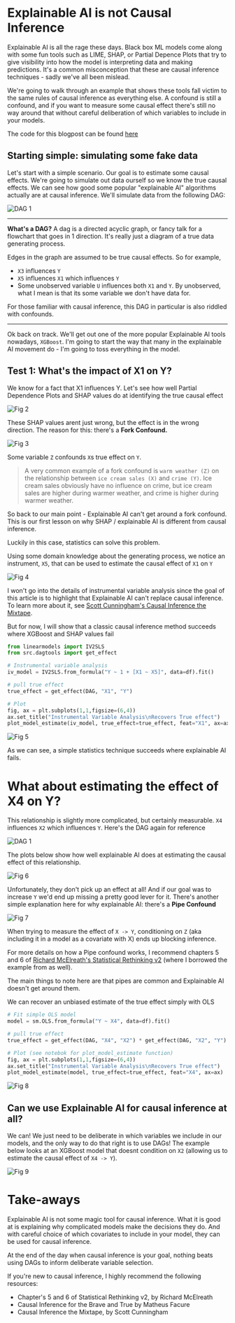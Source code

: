 
# Explainable AI is not Causal Inference

Explainable AI is all the rage these days. Black box ML models come along with some fun tools such as LIME, SHAP, or Partial Depence Plots that try to give visibility into how the model is interpreting data and making predictions. It's a common misconception that these are causal inference techniques - sadly we've all been mislead.

We're going to walk through an example that shows these tools fall victim to the same rules of causal inference as everything else. A confound is still a confound, and if you want to measure some causal effect there's still no way around that without careful deliberation of which variables to include in your models.

The code for this blogpost can be found [here](https://github.com/kylejcaron/case_studies/blob/master/Explainable%20AI%20vs%20Causal%20Inference.ipynb)

## Starting simple: simulating some fake data

Let's start with a simple scenario. Our goal is to estimate some causal effects. We're going to simulate out data ourself so we know the true causal effects. We can see how good some popular "explainable AI" algorithms actually are at causal inference. We'll simulate data from the following DAG:

![DAG 1](/kylejcaron.github.io/assets/explainable_ai_dag1.png)

---

__What's a DAG?__ A dag is a directed acyclic graph, or fancy talk for a flowchart that goes in 1 direction. It's really just a diagram of a true data generating process.

Edges in the graph are assumed to be true causal effects. So for example,

 * `X3` influences `Y`
 * `X5` influences `X1` which influences `Y`
 * Some unobserved variable `U` influences both `X1` and `Y`. By unobserved, what I mean is that its some variable we don't have data for.

For those familiar with causal inference, this DAG in particular is also riddled with confounds.

---

Ok back on track. We'll get out one of the more popular Explainable AI tools nowadays, `XGBoost`. I'm going to start the way that many in the explainable AI movement do - I'm going to toss everything in the model. 

## Test 1: What's the impact of X1 on Y?

We know for a fact that X1 influences Y. Let's see how well Partial Dependence Plots and SHAP values do at identifying the true causal effect


![Fig 2](/kylejcaron.github.io/assets/explainable_ai_fig2.png)

These SHAP values arent just wrong, but the effect is in the wrong direction. The reason for this: there's a __Fork Confound.__

![Fig 3](/kylejcaron.github.io/assets/explainable_ai_fig3.png)

Some variable `Z` confounds `X`s true effect on `Y`. 

> A very common example of a fork confound is `warm weather (Z)` on the relationship between `ice cream sales (X)` and `crime (Y)`. Ice cream sales obviously have no influence on crime, but ice cream sales are higher during warmer weather, and crime is higher during warmer weather.


So back to our main point - Explainable AI can't get around a fork confound. This is our first lesson on why SHAP / explainable AI is different from causal inference. 

Luckily in this case, statistics can solve this problem.

Using some domain knowledge about the generating process, we notice an instrument, `X5`, that can be used to estimate the causal effect of `X1` on `Y`

![Fig 4](/kylejcaron.github.io/assets/explainable_ai_fig4.png)

I won't go into the details of instrumental variable analysis since the goal of this article is to highlight that Explainable AI can't replace causal inference. To learn more about it, see [Scott Cunningham's Causal Inference the Mixtape](https://mixtape.scunning.com/instrumental-variables.html?panelset=python-code&panelset1=python-code2).

But for now, I will show that a classic causal inference method succeeds where XGBoost and SHAP values fail

```python
from linearmodels import IV2SLS
from src.dagtools import get_effect

# Instrumental variable analysis
iv_model = IV2SLS.from_formula("Y ~ 1 + [X1 ~ X5]", data=df).fit()

# pull true effect
true_effect = get_effect(DAG, "X1", "Y")

# Plot
fig, ax = plt.subplots(1,1,figsize=(6,4))
ax.set_title("Instrumental Variable Analysis\nRecovers True effect")
plot_model_estimate(iv_model, true_effect=true_effect, feat="X1", ax=ax)
```

![Fig 5](/kylejcaron.github.io/assets/explainable_ai_fig5.png)

As we can see, a simple statistics technique succeeds where explainable AI fails.

# What about estimating the effect of X4 on Y?

This relationship is slightly more complicated, but certainly measurable. `X4` influences `X2` which influences `Y`. Here's the DAG again for reference

![DAG 1](/kylejcaron.github.io/assets/explainable_ai_dag1.png)

The plots below show how well explainable AI does at estimating the causal effect of this relationship. 

![Fig 6](/kylejcaron.github.io/assets/explainable_ai_fig6.png)

Unfortunately, they don't pick up an effect at all! And if our goal was to increase `Y` we'd end up missing a pretty good lever for it. There's another simple explanation here for why explainable AI: there's a __Pipe Confound__

![Fig 7](/kylejcaron.github.io/assets/explainable_ai_fig7.png)

When trying to measure the effect of `X -> Y`, conditioning on `Z` (aka including it in a model as a covariate with X) ends up blocking inference. 

For more details on how a Pipe confound works, I recommend chapters 5 and 6 of [Richard McElreath's Statistical Rethinking v2](https://xcelab.net/rm/statistical-rethinking/) (where I borrowed the example from as well).

The main things to note here are that pipes are common and Explainable AI doesn't get around them.

We can recover an unbiased estimate of the true effect simply with OLS

```python
# Fit simple OLS model
model = sm.OLS.from_formula("Y ~ X4", data=df).fit()

# pull true effect
true_effect = get_effect(DAG, "X4", "X2") * get_effect(DAG, "X2", "Y")

# Plot (see notebok for plot_model_estimate function)
fig, ax = plt.subplots(1,1,figsize=(6,4))
ax.set_title("Instrumental Variable Analysis\nRecovers True effect")
plot_model_estimate(model, true_effect=true_effect, feat="X4", ax=ax)
```

![Fig 8](/kylejcaron.github.io/assets/explainable_ai_fig8.png)

## Can we use Explainable AI for causal inference at all?

We can! We just need to be deliberate in which variables we include in our models, and the only way to do that right is to use DAGs! The example below looks at an XGBoost model that doesnt condition on `X2` (allowing us to estimate the causal effect of `X4 -> Y`).

![Fig 9](/kylejcaron.github.io/assets/explainable_ai_fig9.png)

# Take-aways

Explainable AI is not some magic tool for causal inference. What it is good at is explaining why complicated models make the decisions they do. And with careful choice of which covariates to include in your model, they can be used for causal inference.

At the end of the day when causal inference is your goal, nothing beats using DAGs to inform deliberate variable selection.

If you're new to causal inference, I highly recommend the following resources:
 * Chapter's 5 and 6 of Statistical Rethinking v2, by Richard McElreath
 * Causal Inference for the Brave and True by Matheus Facure
 * Causal Inference the Mixtape, by Scott Cunningham
